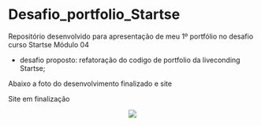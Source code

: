 # Desafio_portfolio_Startse
Repositório desenvolvido para apresentação de meu 1º portfólio no desafio curso Startse Módulo 04

- desafio proposto: refatoração do  codigo de portfolio da liveconding Startse;


Abaixo a foto do desenvolvimento finalizado e site 

Site em finalização 

<div align="center">
            <img src="https://user-images.githubusercontent.com/103293578/170891178-14d6221f-0ea4-49e9-a1f2-c2b06db287f1.png" width="auto">
</div>

